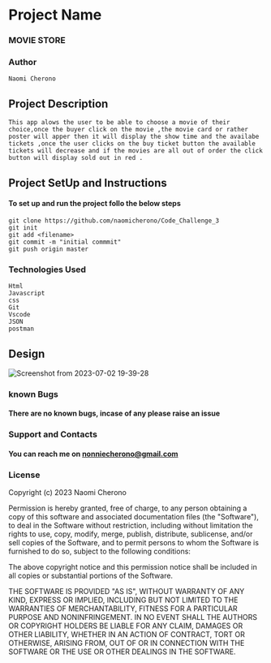 # Project Name

### MOVIE STORE
### Author 
``` 
Naomi Cherono

```
## Project Description
```
This app alows the user to be able to choose a movie of their choice,once the buyer click on the movie ,the movie card or rather poster will apper then it will display the show time and the availabe tickets ,once the user clicks on the buy ticket button the available tickets will decrease and if the movies are all out of order the click button will display sold out in red .
```

## Project SetUp and Instructions
#### To set up and run the project follo the below steps

```
git clone https://github.com/naomicherono/Code_Challenge_3
git init
git add <filename>
git commit -m "initial commmit"
git push origin master

```
### Technologies Used
```
Html
Javascript
css
Git 
Vscode
JSON
postman

```


## Design
![Screenshot from 2023-07-02 19-39-28](https://github.com/naomicherono/Code_Challenge_3/assets/132652298/5b5defc1-6c6c-4dd1-84ec-4f6d3967295e)



### known Bugs
#### There are no known bugs, incase of any please raise an issue

### Support and Contacts

#### You can reach me on nonniecherono@gmail.com
### License

Copyright (c) 2023 Naomi Cherono

Permission is hereby granted, free of charge, to any person obtaining a copy
of this software and associated documentation files (the "Software"), to deal
in the Software without restriction, including without limitation the rights
to use, copy, modify, merge, publish, distribute, sublicense, and/or sell
copies of the Software, and to permit persons to whom the Software is
furnished to do so, subject to the following conditions:

The above copyright notice and this permission notice shall be included in all
copies or substantial portions of the Software.

THE SOFTWARE IS PROVIDED "AS IS", WITHOUT WARRANTY OF ANY KIND, EXPRESS OR
IMPLIED, INCLUDING BUT NOT LIMITED TO THE WARRANTIES OF MERCHANTABILITY,
FITNESS FOR A PARTICULAR PURPOSE AND NONINFRINGEMENT. IN NO EVENT SHALL THE
AUTHORS OR COPYRIGHT HOLDERS BE LIABLE FOR ANY CLAIM, DAMAGES OR OTHER
LIABILITY, WHETHER IN AN ACTION OF CONTRACT, TORT OR OTHERWISE, ARISING FROM,
OUT OF OR IN CONNECTION WITH THE SOFTWARE OR THE USE OR OTHER DEALINGS IN THE
SOFTWARE.